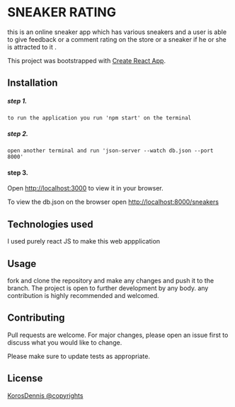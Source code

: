 # SNEAKER RATING

this is an online sneaker app which has various sneakers and a user is able to give feedback or a comment rating on the store or a sneaker if he or she is attracted to it .

This project was bootstrapped with [Create React App](https://github.com/facebook/create-react-app).

## Installation
##### step 1.
```
to run the application you run 'npm start' on the terminal
````
##### step 2.
```
open another terminal and run 'json-server --watch db.json --port 8000'
 ```
#### step 3.
Open [http://localhost:3000](http://localhost:3000) to view it in your browser.

To view the db.json  on the browser open [http://localhost:8000/sneakers](http://localhost:3000)
## Technologies used
I used  purely react JS  to make this web appplication


## Usage
fork and clone the repository and make any changes and push it to the branch.
The project is open to further development by any body. any contribution is highly recommended and welcomed.


## Contributing
Pull requests are welcome. For major changes, please open an issue first to discuss what you would like to change.

Please make sure to update tests as appropriate.

## License
[KorosDennis @copyrights](https://github.com/KorosDennis)
